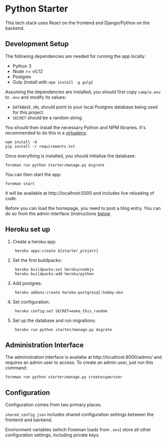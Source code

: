 Python Starter
=====================

This tech stack uses React on the frontend and Django/Python on the backend.


## Development Setup
The following dependencies are needed for running the app locally:

* Python 3
* Node >= v0.12
* Postgres
* Gulp (install with `npm install -g gulp`)

Assuming the dependencies are installed, you should first copy `sample.env` to `.env` and modify its values:

* `DATABASE_URL` should point to your local Postgres database being used for this project.
* `SECRET` should be a random string

You should then install the necessary Python and NPM libraries. It's recommended to do this in a [virtualenv](https://virtualenv.readthedocs.org/en/latest/).

```
npm install -d
pip install -r requirements.txt
```

Once everything is installed, you should initialize the database:

```
foreman run python starter/manage.py migrate
```

You can then start the app:

```
foreman start
```

It will be available at http://localhost:5000 and includes live reloading of code.

Before you can load the homepage, you need to post a blog entry. You can do so from the admin interface (instructions [below](#administration-interface).

## Heroku set up

1. Create a heroku app:

        heroku apps:create ${starter_project}

2. Set the first buildpacks:

        heroku buildpacks:set heroku/nodejs
        heroku buildpacks:add heroku/python

3. Add postgres:

        heroku addons:create heroku-postgresql:hobby-dev

4. Set configuration:

        heroku config:set SECRET=make_this_random

5. Set up the database and run migrations:

        heroku run python starter/manage.py migrate

## Administration Interface
The administration interface is availabe at http://localhost:8000/admin/ and requires an admin user to access. To create an admin user, just run this command:

```
foreman run python starter/manage.py createsuperuser
```

## Configuration
Configuration comes from two primary places.

`shared_config.json` includes shared configuration settings between the frontend and backend.

Environment variables (which Foreman loads from `.env`) store all other configuration settings, including private keys.
